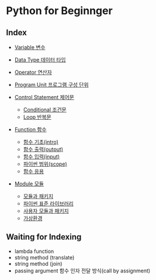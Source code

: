 # Python for Beginnger

## Index

- [Variable 변수](./variable.md)
- [Data Type 데이터 타입](./data_type.md)
- [Operator 연산자](./operator.md)
- [Program Unit 프로그램 구성 단위](./program_unit.md)

- [Control Statement 제어문](./control_statement/)
  - [Conditional 조건문](./control_statement/conditional_statement.md)
  - [Loop 반복문](./control_statement/loop_statement.md)
- [Function 함수](./function/)
  - [함수 기초(intro)](./function/function_intro.md)
  - [함수 출력(output)](./function/function_output.md)
  - [함수 입력(input)](./function/function_input.md)
  - [파이썬 범위(scope)](./function/python_scope.md)
  - [함수 응용](./function/function_usage.md)
- [Module 모듈](./module/)
  - [모듈과 패키지](./module/module_package.md)
  - [파이썬 표준 라이브러리](./module/python_standard_library.md)
  - [사용자 모듈과 패키지](./module/user_module_and_package.md)
  - [가상환경](./module/virtual_environment.md)

## Waiting for Indexing

- lambda function
- string method (translate)
- string method (join)
- passing argument 함수 인자 전달 방식(call by assignment)